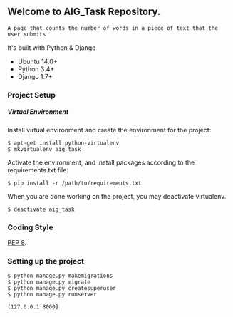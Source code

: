 ## Welcome to AIG_Task Repository.
```
A page that counts the number of words in a piece of text that the user submits
```

It's built with Python & Django
* Ubuntu 14.0+
* Python 3.4+
* Django 1.7+

### Project Setup
##### Virtual Environment

Install virtual environment and create the environment for the project:
```
$ apt-get install python-virtualenv
$ mkvirtualenv aig_task
```

Activate the environment, and install packages according to the requirements.txt file:
```
$ pip install -r /path/to/requirements.txt
```

When you are done working on the project, you may deactivate virtualenv.
```
$ deactivate aig_task
```

### Coding Style
[PEP 8](https://www.python.org/dev/peps/pep-0008/).

### Setting up the project
```
$ python manage.py makemigrations
$ python manage.py migrate
$ python manage.py createsuperuser
$ python manage.py runserver

[127.0.0.1:8000]
```

